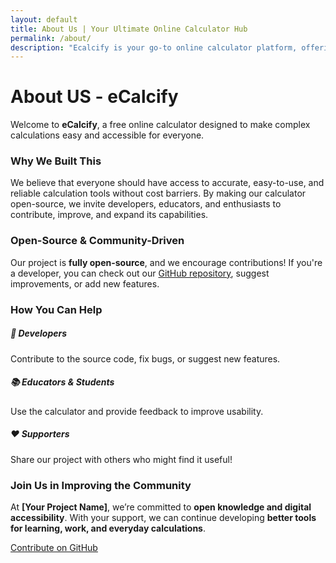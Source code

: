 ```yaml
---
layout: default
title: About Us | Your Ultimate Online Calculator Hub
permalink: /about/
description: "Ecalcify is your go-to online calculator platform, offering 500+ powerful calculators for finance, health, math, fitness, and more. Simplify your calculations with accuracy and ease—all in one place!"
---
```


<div class="container">
<h1>About US - eCalcify</h1>
<p>Welcome to <strong>eCalcify</strong>, a free online calculator designed to make complex calculations easy and accessible for everyone.</p>
<h3>Why We Built This</h3>
<p>We believe that everyone should have access to accurate, easy-to-use, and reliable calculation tools without cost barriers. By making our calculator open-source, we invite developers, educators, and enthusiasts to contribute, improve, and expand its capabilities.</p>
<h3>Open-Source & Community-Driven</h3>
<p>Our project is <strong>fully open-source</strong>, and we encourage contributions! If you're a developer, you can check out our <a href="https://github.com/narendraneeraj/online-calculator" class="text-primary">GitHub repository</a>, suggest improvements, or add new features.</p>
<div class="row mt-4">
<div class="col-md-12 text-center">
                <h3>How You Can Help</h3>
            </div>
            <div class="col-md-4 text-center">
                <h5>🚀 Developers</h5>
                <p>Contribute to the source code, fix bugs, or suggest new features.</p>
            </div>
            <div class="col-md-4 text-center">
                <h5>📚 Educators & Students</h5>
                <p>Use the calculator and provide feedback to improve usability.</p>
            </div>
            <div class="col-md-4 text-center">
                <h5>❤️ Supporters</h5>
                <p>Share our project with others who might find it useful!</p>
            </div>
        </div>
<div class="row mt-5 text-center">
            <div class="col-lg-12">
                <h3>Join Us in Improving the Community</h3>
                <p>At <strong>[Your Project Name]</strong>, we’re committed to <strong>open knowledge and digital accessibility</strong>. With your support, we can continue developing <strong>better tools for learning, work, and everyday calculations</strong>.</p>
                <a href="https://github.com/narendraneeraj/online-calculator" class="btn btn-primary mt-3">Contribute on GitHub</a>
            </div>
        </div>
    </div>